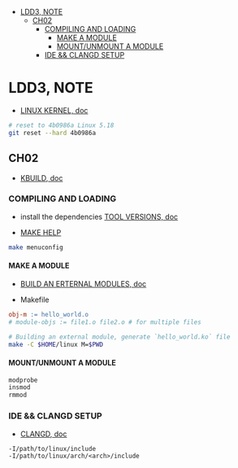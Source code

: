 - [LDD3, NOTE](#ldd3-note)
  - [CH02](#ch02)
    - [COMPILING AND LOADING](#compiling-and-loading)
      - [MAKE A MODULE](#make-a-module)
      - [MOUNT/UNMOUNT A MODULE](#mountunmount-a-module)
    - [IDE \&\& CLANGD SETUP](#ide--clangd-setup)


# LDD3, NOTE

- [LINUX KERNEL, doc](https://docs.kernel.org/)

```sh
# reset to 4b0986a Linux 5.18
git reset --hard 4b0986a
```

## CH02

- [KBUILD, doc](https://github.com/penLab101/linux/tree/5.18/Documentation/kbuild)


### COMPILING AND LOADING

- install the dependencies [TOOL VERSIONS, doc](https://github.com/penLab101/linux/blob/5.18/Documentation/process/changes.rst)

- [MAKE HELP](https://github.com/penLab101/linux/blob/5.18/Documentation/kbuild/kconfig.rst)

```sh
make menuconfig
```

#### MAKE A MODULE

- [BUILD AN ERTERNAL MODULES, doc](https://github.com/penLab101/linux/blob/5.18/Documentation/kbuild/modules.rst)

- Makefile

```Makefile
obj-m := hello_world.o
# module-objs := file1.o file2.o # for multiple files
```

```sh
# Building an external module, generate `hello_world.ko` file
make -C $HOME/linux M=$PWD
```

#### MOUNT/UNMOUNT A MODULE

```sh
modprobe
insmod
rmmod
```

### IDE && CLANGD SETUP

- [CLANGD, doc](https://clangd.llvm.org/installation)

```compile_flags
-I/path/to/linux/include
-I/path/to/linux/arch/<arch>/include
```

